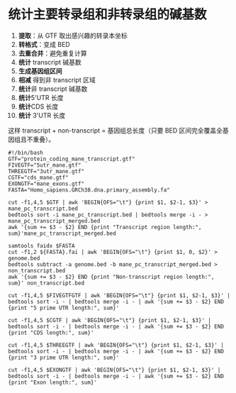 # 统计主要转录组和非转录组的碱基数
1.  **提取**：从 GTF 取出感兴趣的转录本坐标
2.  **转格式**：变成 BED
3.  **去重合并**：避免重复计算   
4.  **统计** transcript 碱基数
5.  **生成基因组区间**    
6.  **相减** 得到非 transcript 区域  
7.  **统计**非 transcript 碱基数
8.  **统计**5'UTR 长度
9. **统计**CDS 长度
10.   **统计** 3'UTR 长度

这样 transcript + non-transcript = 基因组总长度（只要 BED 区间完全覆盖全基因组且不重叠）。
```
#!/bin/bash
GTF="protein_coding_mane_transcript.gtf"
FIVEGTF="5utr_mane.gtf"
THREEGTF="3utr_mane.gtf"
CGTF="cds_mane.gtf"
EXONGTF="mane_exons.gtf"
FASTA="Homo_sapiens.GRCh38.dna.primary_assembly.fa"

cut -f1,4,5 $GTF | awk 'BEGIN{OFS="\t"} {print $1, $2-1, $3}' > mane_pc_transcript.bed
bedtools sort -i mane_pc_transcript.bed | bedtools merge -i - > mane_pc_transcript_merged.bed
awk '{sum += $3 - $2} END {print "Transcript region length:", sum}'mane_pc_transcript_merged.bed

samtools faidx $FASTA 
cut -f1,2 ${FASTA}.fai | awk 'BEGIN{OFS="\t"} {print $1, 0, $2}' > genome.bed 
bedtools subtract -a genome.bed -b mane_pc_transcript_merged.bed > non_transcript.bed 
awk '{sum += $3 - $2} END {print "Non-transcript region length:", sum}' non_transcript.bed 

cut -f1,4,5 $FIVEGTFGTF | awk 'BEGIN{OFS="\t"} {print $1, $2-1, $3}' | bedtools sort -i - | bedtools merge -i - | awk '{sum += $3 - $2} END {print "5 prime UTR length:", sum}' 

cut -f1,4,5 $CGTF | awk 'BEGIN{OFS="\t"} {print $1, $2-1, $3}' | bedtools sort -i - | bedtools merge -i - | awk '{sum += $3 - $2} END {print "CDS length:", sum}' 

cut -f1,4,5 $THREEGTF | awk 'BEGIN{OFS="\t"} {print $1, $2-1, $3}' | bedtools sort -i - | bedtools merge -i - | awk '{sum += $3 - $2} END {print "3 prime UTR length:", sum}'

cut -f1,4,5 $EXONGTF | awk 'BEGIN{OFS="\t"} {print $1, $2-1, $3}' | bedtools sort -i - | bedtools merge -i - | awk '{sum += $3 - $2} END {print "Exon length:", sum}'
```
<!--stackedit_data:
eyJoaXN0b3J5IjpbNzg2OTE3NTc2LC00NTQ2MzUsMTU4MjYzOT
kxMCwxMDYwMTA4MzE1LDE4OTk5MTc1NDMsMTU0NzIwODI5NSwx
Mzg1ODYzMTU1LDE4MTM4OTg3ODVdfQ==
-->